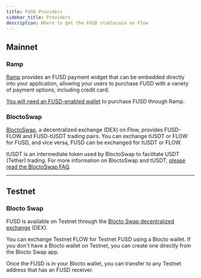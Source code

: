 ```yaml
---
title: FUSD Providers
sidebar_title: Providers
description: Where to get the FUSD stablecoin on Flow
---
```


## Mainnet

### Ramp

[Ramp](https://ramp.network/) provides an FUSD payment 
widget that can be embedded directly into your application,
allowing your users to purchase FUSD with a variety of payment options,
including credit card.

[You will need an FUSD-enabled wallet](/fusd/#how-do-i-get-an-fusd-enabled-wallet) 
to purchase FUSD through Ramp. 

### BloctoSwap

[BloctoSwap](https://swap.blocto.app/), 
a decentralized exchange (DEX) on Flow,
provides FUSD-FLOW and FUSD-tUSDT trading pairs. 
You can exchange tUSDT or FLOW for FUSD, and vice versa, 
FUSD can be exchanged for tUSDT or FLOW.

tUSDT is an intermediate token used by BloctoSwap to facilitate USDT (Tether) trading.
For more information on BloctoSwap and tUSDT, 
[please read the BloctoSwap FAQ](https://guide.blocto.app/article/bloctoswap-intro-faq).

--- 

## Testnet

### Blocto Swap

FUSD is available on Testnet through the 
[Blocto Swap decentralized exchange](https://swap-testnet.blocto.app/) (DEX).

You can exchange Testnet FLOW for 
Testnet FUSD using a Blocto wallet.
If you don't have a Blocto wallet on Testnet,
you can create one directly from the Blocto Swap app.

Once the FUSD is in your Blocto wallet,
you can transfer to any Testnet address that has an FUSD receiver.
